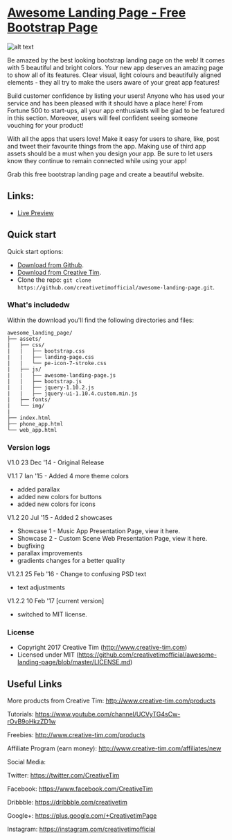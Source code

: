 # [Awesome Landing Page - Free Bootstrap Page](http://demos.creative-tim.com/landing-page)

![alt text](https://s3.amazonaws.com/creativetim_bucket/products/27/original/opt_alp_thumbnail.jpg "Awesome Landing Page")

Be amazed by the best looking bootstrap landing page on the web! It comes with 5 beautiful and bright colors. Your new app deserves an amazing page to show all of its features. Clear visual, light colours and beautifully aligned elements - they all try to make the users aware of your great app features!

Build customer confidence by listing your users! Anyone who has used your service and has been pleased with it should have a place here! From Fortune 500 to start-ups, all your app enthusiasts will be glad to be featured in this section. Moreover, users will feel confident seeing someone vouching for your product!

With all the apps that users love! Make it easy for users to share, like, post and tweet their favourite things from the app. Making use of third app assets should be a must when you design your app. Be sure to let users know they continue to remain connected while using your app!

Grab this free bootstrap landing page and create a beautiful website.

## Links:

+ [Live Preview](http://demos.creative-tim.com/landing-page)

## Quick start

Quick start options:

- [Download from Github](https://github.com/creativetimofficial/awesome-landing-page.git).
- [Download from Creative Tim](https://www.creative-tim.com/product/awesome-landing-page).
- Clone the repo: `git clone https://github.com/creativetimofficial/awesome-landing-page.git`.


### What's includedw

Within the download you'll find the following directories and files:

```
awesome_landing_page/
├── assets/
|   ├── css/
|   |   ├── bootstrap.css
|   |   ├── landing-page.css
|   |   └── pe-icon-7-stroke.css
|   ├── js/
|   |   ├── awesome-landing-page.js
|   |   ├── bootstrap.js
|   |   ├── jquery-1.10.2.js
|   |   ├── jquery-ui-1.10.4.custom.min.js
|   ├── fonts/
|   └── img/
|
├── index.html
├── phone_app.html
└── web_app.html

```

### Version logs

V1.0 23 Dec '14 - Original Release

V1.1 7 Ian '15 - Added 4 more theme colors
- added parallax
- added new colors for buttons
- added new colors for icons

V1.2 20 Jul '15 - Added 2 showcases
- Showcase 1 - Music App Presentation Page, view it here.
- Showcase 2 - Custom Scene Web Presentation Page, view it here.
- bugfixing
- parallax improvements
- gradients changes for a better quality

V1.2.1 25 Feb '16 - Change to confusing PSD text
- text adjustments

V1.2.2 10 Feb '17 [current version]
- switched to MIT license. 


### License

- Copyright 2017 Creative Tim (http://www.creative-tim.com)
- Licensed under MIT (https://github.com/creativetimofficial/awesome-landing-page/blob/master/LICENSE.md)


## Useful Links

More products from Creative Tim: <http://www.creative-tim.com/products>

Tutorials: <https://www.youtube.com/channel/UCVyTG4sCw-rOvB9oHkzZD1w>

Freebies: <http://www.creative-tim.com/products>

Affiliate Program (earn money): <http://www.creative-tim.com/affiliates/new>

Social Media:

Twitter: <https://twitter.com/CreativeTim>

Facebook: <https://www.facebook.com/CreativeTim>

Dribbble: <https://dribbble.com/creativetim>

Google+: <https://plus.google.com/+CreativetimPage>

Instagram: <https://instagram.com/creativetimofficial>
